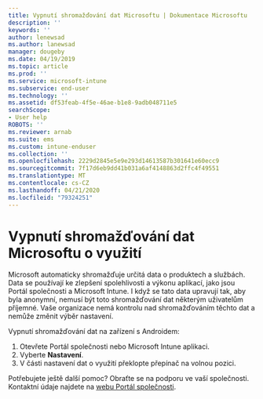 ```yaml
---
title: Vypnutí shromažďování dat Microsoftu | Dokumentace Microsoftu
description: ''
keywords: ''
author: lenewsad
ms.author: lanewsad
manager: dougeby
ms.date: 04/19/2019
ms.topic: article
ms.prod: ''
ms.service: microsoft-intune
ms.subservice: end-user
ms.technology: ''
ms.assetid: df53feab-4f5e-46ae-b1e8-9adb048711e5
searchScope:
- User help
ROBOTS: ''
ms.reviewer: arnab
ms.suite: ems
ms.custom: intune-enduser
ms.collection: ''
ms.openlocfilehash: 2229d2845e5e9e293d14613587b301641e60ecc9
ms.sourcegitcommit: 7f17d6eb9dd41b031a6af4148863d2ffc4f49551
ms.translationtype: MT
ms.contentlocale: cs-CZ
ms.lasthandoff: 04/21/2020
ms.locfileid: "79324251"
---
```

# <a name="turn-off-microsoft-usage-data-collection"></a>Vypnutí shromažďování dat Microsoftu o využití

Microsoft automaticky shromažďuje určitá data o produktech a službách. Data se používají ke zlepšení spolehlivosti a výkonu aplikací, jako jsou Portál společnosti a Microsoft Intune. I když se tato data upravují tak, aby byla anonymní, nemusí být toto shromažďování dat některým uživatelům příjemné. Vaše organizace nemá kontrolu nad shromažďováním těchto dat a nemůže změnit výběr nastavení.   

Vypnutí shromažďování dat na zařízení s Androidem:  

1. Otevřete Portál společnosti nebo Microsoft Intune aplikaci.
2. Vyberte **Nastavení**.
3. V části nastavení dat o využití překlopte přepínač na volnou pozici. 

Potřebujete ještě další pomoc? Obraťte se na podporu ve vaší společnosti. Kontaktní údaje najdete na [webu Portál společnosti](https://go.microsoft.com/fwlink/?linkid=2010980).

